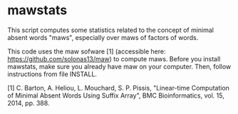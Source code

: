 # mawstats
This script computes some statistics related to the concept of minimal absent words "maws", especially over maws of factors of words.

This code uses the maw sofware \[1\] (accessible here: https://github.com/solonas13/maw) to compute maws.
Before you install mawstats, make sure you already have maw on your computer. Then, follow instructions from file INSTALL.



[1] C. Barton, A. Heliou, L. Mouchard, S. P. Pissis, "Linear-time Computation of Minimal Absent Words Using Suffix Array", BMC Bioinformatics, vol. 15, 2014, pp. 388.

